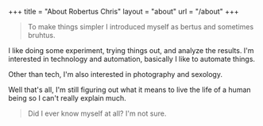 +++
title = "About Robertus Chris"
layout = "about"
url = "/about"
+++

> To make things simpler I introduced myself as bertus and sometimes bruhtus.

I like doing some experiment, trying things out, and analyze the results.
I'm interested in technology and automation, basically I like to automate things.

Other than tech, I'm also interested in photography and sexology.

Well that's all, I'm still figuring out what it means to live the life of a human being so I can't really explain much.

> Did I ever know myself at all? I'm not sure.
